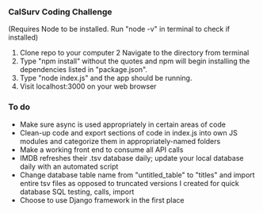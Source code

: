 ### CalSurv Coding Challenge
(Requires Node to be installed. Run "node -v" in terminal to check if installed)
1. Clone repo to your computer
2 Navigate to the directory from terminal
3. Type "npm install" without the quotes and npm will begin installing the dependencies listed in "package.json".
4. Type "node index.js" and the app should be running.
5. Visit localhost:3000 on your web browser

### To do
* Make sure async is used appropriately in certain areas of code
* Clean-up code and export sections of code in index.js into own JS modules and categorize them in appropriately-named folders
* Make a working front end to consume all API calls
* IMDB refreshes their .tsv database daily; update your local database daily with an automated script
* Change database table name from "untitled_table" to "titles" and import entire tsv files as opposed to truncated versions I created for quick database SQL testing, calls, import
* Choose to use Django framework in the first place
